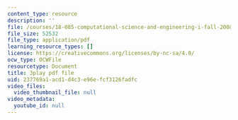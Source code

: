 ```yaml
---
content_type: resource
description: ''
file: /courses/18-085-computational-science-and-engineering-i-fall-2008/237769a1acd1d4c3e96efcf3126fadfc_zI9cSV3QKz0.pdf
file_size: 52532
file_type: application/pdf
learning_resource_types: []
license: https://creativecommons.org/licenses/by-nc-sa/4.0/
ocw_type: OCWFile
resourcetype: Document
title: 3play pdf file
uid: 237769a1-acd1-d4c3-e96e-fcf3126fadfc
video_files:
  video_thumbnail_file: null
video_metadata:
  youtube_id: null
---
```

